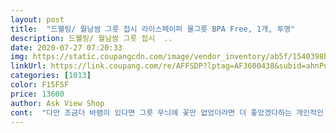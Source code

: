 ```yaml
---
layout: post 
title:  "드웰링/ 월남쌈 그릇 접시 라이스페이퍼 물그릇 BPA Free, 1개, 투명" 
description: 드웰링/ 월남쌈 그릇 접시  ..
date: 2020-07-27 07:20:33 
img: https://static.coupangcdn.com/image/vendor_inventory/ab5f/1540398b5beef022bd46b16114ecb44e1779f89987211cad4016e8631834.jpg 
linkUrl: https://link.coupang.com/re/AFFSDP?lptag=AF3600438&subid=ahnPublicAsk&pageKey=1518594329&itemId=2605946249&vendorItemId=70597093444&traceid=V0-113-d27d705a44b6879c 
categories: [1013] 
color: F15F5F 
price: 13600 
author: Ask View Shop 
cont:  "다만 조금더 바램이 있다면 그릇 무늬에 꽃만 없었더라면 더 좋았겠다하는 개인적인 바램입니다ㅋㅋ<br/>라이스페이퍼 적셔 먹기에 괜찮은 물량이 약 1l 정도는 되더라구요<br/>많이 파세요<br/>사용해보니, 정말 편하고  자리차지도 않하고<br/>생각했던거 보다는 제품크기가 좀 커보였는데,<br/>손편지는 아니더라도 편지와 선물까지 보내주시네요<br/>식탁 공간도 많이 차지하지 않고 좋아요<br/>신랑도 보고서 쌈박하다고 하더라구요^^<br/>아이디어가 좋은 상품이에요ㅎ<br/>아직 써보진 않았지만 상품 판매하시는 분의 정성이 엄청 느껴지네요<br/>어제 받아 택배상자 개봉시 향긋한 향이 나서, 이상하다 생각했는데, 이런 센스있는 선물 챙겨 주셔서  좋은향 맡으며 기분좋게 개봉했습니다.<br/><br/>월남쌈 좋아하는 저에게 신박한 물건입니다<br/>월남쌈을 자주해먹어서 정말 필요하던거였는데 잘 쓸거같아요<br/>좋아요.<br/> 오늘 아침에 냉장고에있는 야채들 꺼내 월남쌈 쌀때 잘 사용했습니다.<br/><br/>좋은제품 감사합니다^^<br/>" 
---
```

